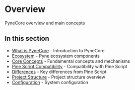 <!--
---
weight: 100
title: "Overview"
description: "PyneCore overview and main concepts"
icon: "article"
date: "2025-03-31"
lastmod: "2025-03-31"
draft: false
toc: true
categories: ["Overview"]
tags: ["introduction", "concepts", "documentation", "fundamentals"]
---
-->

# Overview

PyneCore overview and main concepts

## In this section

- [What is PyneCore](./what-is-pynecore.md) - Introduction to PyneCore
- [Ecosystem](./ecosystem.md) - Pyne ecosystem components
- [Core Concepts](./core-concepts.md) - Fundamental concepts and mechanisms
- [Pine Script Compatibility](./pine-script-compatibility.md) - Compatibility with Pine Script
- [Differences](./differences.md) - Key differences from Pine Script
- [Project Structure](./project-structure.md) - Project structure overview
- [Configuration](./configuration.md) - System configuration
